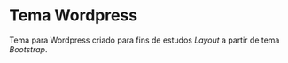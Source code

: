 # Tema Wordpress

Tema para Wordpress criado para fins de estudos *Layout* a partir de tema *Bootstrap*.